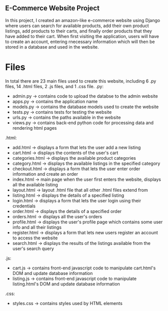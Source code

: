 ## E-Commerce Website Project

In this project, I created an amazon-like e-commerce website using Django where users can search for available products, add their own product listings, add products to their carts, and finally order products that they have added to their cart. When first visiting the application, users will have to create an account, entering rnecessary information which will then be stored in a database and used in the website.

# Files
In total there are 23 main files used to create this website, including 6 .py files, 14 .html files, 2 .js files, and 1 .css file.
.py:
- admin.py          -> contains code to upload the databse to the admin website
- apps.py           -> contains the application name
- models.py         -> contains the database models used to create the website
- tests.py          -> contains tests for testing the website
- urls.py           -> contains the paths available in the website
- views.py          -> contains back-end python code for processing data and rendering html pages

.html:
- add.html          -> displays a form that lets the user add a new listing
- cart.html         -> displays the contents of the user's cart
- categories.html   -> displays the available product categories
- category.html     -> displays the available listings in the specified category
- checkout.html     -> displays a form that lets the user enter order information and create an order
- index.html        -> main page when the user first enters the website, displays all the available listing
- layout.html       -> layout .html file that all other .html files extend from
- listing.html      -> displays the details of a specified listing
- login.html        -> displays a form that lets the user login using their credentials
- order.html        -> displays the details of a specified order
- orders.html       -> displays all the user's orders
- profile.html      -> displays the user's profile page which contains some user info and all their listings
- register.html     -> displays a form that lets new users register an account to access the website
- search.html       -> displays the results of the listings available from the user's search query

.js:
- cart.js           -> contains front-end javascript code to manipulate cart.html's DOM and update database information
- listing.js        -> contains front-end javascript code to manipulate listing.html's DOM and update database information

.css:
- styles.css        -> contains styles used by HTML elements